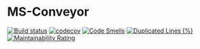 # MS-Conveyor

[![Build status](https://github.com/KonstantinSmelov/Conveyor/actions/workflows/maven.yml/badge.svg)](https://github.com/KonstantinSmelov/Conveyor/actions/workflows/maven.yml)
[![codecov](https://codecov.io/gh/KonstantinSmelov/Conveyor/branch/mvp6/graph/badge.svg)](https://codecov.io/gh/KonstantinSmelov/Conveyor)
[![Code Smells](https://sonarcloud.io/api/project_badges/measure?project=KonstantinSmelov_Conveyor&metric=code_smells)](https://sonarcloud.io/summary/new_code?id=KonstantinSmelov_Conveyor)
[![Duplicated Lines (%)](https://sonarcloud.io/api/project_badges/measure?project=KonstantinSmelov_Conveyor&metric=duplicated_lines_density)](https://sonarcloud.io/summary/new_code?id=KonstantinSmelov_Conveyor)
[![Maintainability Rating](https://sonarcloud.io/api/project_badges/measure?project=KonstantinSmelov_Conveyor&metric=sqale_rating)](https://sonarcloud.io/summary/new_code?id=KonstantinSmelov_Conveyor)
